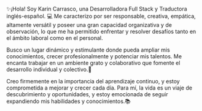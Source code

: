 :sparkles:¡Hola! Soy Karin Carrasco, una Desarrolladora Full Stack y Traductora inglés-español. :computer: Me caracterizo por ser responsable, creativa, empática, altamente versátil y poseer una gran capacidad organizativa y de observación, lo que me ha permitido enfrentar y resolver desafíos tanto en el ámbito laboral como en el personal. 

Busco un lugar dinámico y estimulante donde pueda ampliar mis conocimientos, crecer profesionalmente y potenciar mis talentos. Me encanta trabajar en un ambiente grato y colaborativo que fomente el desarrollo individual y colectivo.:rocket:

Creo firmemente en la importancia del aprendizaje continuo, y estoy comprometida a mejorar y crecer cada día. Para mí, la vida es un viaje de descubrimiento y oportunidades, y estoy emocionada de seguir expandiendo mis habilidades y conocimientos.:books:
